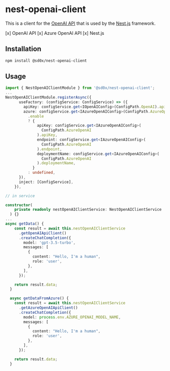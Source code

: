 # nest-openai-client

This is a client for the [OpenAI API](https://beta.openai.com/docs/api-reference/introduction) that is used by the [Nest.js](https://nestjs.com/) framework.

[x] OpenAI API
[x] Azure OpenAI API
[x] Nest.js

## Installation

```bash
npm install @sd0x/nest-openai-client
```

## Usage

```typescript
import { NestOpenAIClientModule } from '@sd0x/nest-openai-client';
...
NestOpenAIClientModule.registerAsync({
      useFactory: (configService: ConfigService) => ({
        apiKey: configService.get<IOpenAIConfig>(ConfigPath.OpenAI).apiKey,
        azure: configService.get<IAzureOpenAIConfig>(ConfigPath.AzureOpenAI)
          .enable
          ? {
              apiKey: configService.get<IAzureOpenAIConfig>(
                ConfigPath.AzureOpenAI
              ).apiKey,
              endpoint: configService.get<IAzureOpenAIConfig>(
                ConfigPath.AzureOpenAI
              ).endpoint,
              deploymentName: configService.get<IAzureOpenAIConfig>(
                ConfigPath.AzureOpenAI
              ).deploymentName,
            }
          : undefined,
      }),
      inject: [ConfigService],
    }),
```

```typescript
// in service

constructor(
    private readonly nestOpenAIClientService: NestOpenAIClientService
  ) {}
...
async getData() {
    const result = await this.nestOpenAIClientService
      .getOpenAIApiClient()
      .createChatCompletion({
        model: 'gpt-3.5-turbo',
        messages: [
          {
            content: "Hello, I'm a human",
            role: 'user',
          },
        ],
      });

    return result.data;
  }

  async getDataFromAzure() {
    const result = await this.nestOpenAIClientService
      .getAzureOpenAIApiClient()
      .createChatCompletion({
        model: process.env.AZURE_OPENAI_MODEL_NAME,
        messages: [
          {
            content: "Hello, I'm a human",
            role: 'user',
          },
        ],
      });

    return result.data;
  }
```
